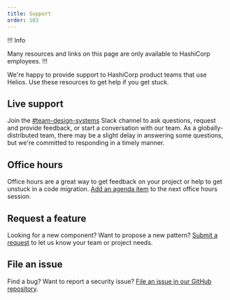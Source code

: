 ```yaml
---
title: Support
order: 103
---
```


!!! Info

Many resources and links on this page are only available to HashiCorp employees.
!!!

We're happy to provide support to HashiCorp product teams that use Helios. Use these resources to get help if you get stuck.

## Live support

Join the [#team-design-systems](https://hashicorp.slack.com/archives/C7KTUHNUS) Slack channel to ask questions, request and provide feedback, or start a conversation with our team. As a globally-distributed team, there may be a slight delay in answering some questions, but we're committed to responding in a timely manner.

## Office hours

Office hours are a great way to get feedback on your project or help to get unstuck in a code migration. [Add an agenda item](https://docs.google.com/forms/d/e/1FAIpQLSf9T_M7gSAQ7zTM9z0gR11kvqpiTnbByrTsqDk305s3SxblRw/viewform) to the next office hours session.

## Request a feature

Looking for a new component? Want to propose a new pattern? [Submit a request](https://docs.google.com/forms/d/e/1FAIpQLScpMXgrUTVT5fYriu4Pp48r4Nl_eCPluVnJLg0Yg3NXsRWvIA/viewform) to let us know your team or project needs.

## File an issue

Find a bug? Want to report a security issue? [File an issue in our GitHub repository](https://github.com/hashicorp/design-system/issues/new/choose).
